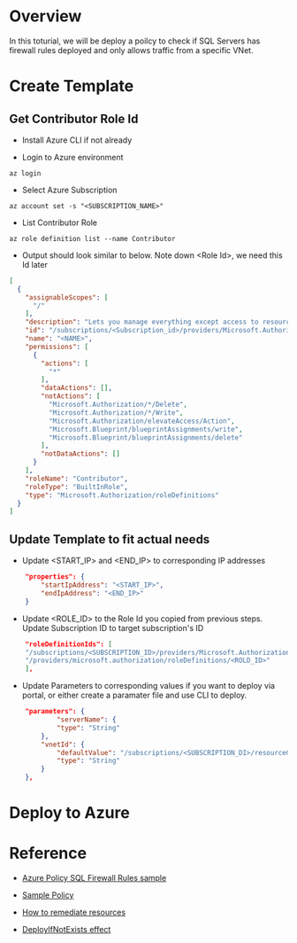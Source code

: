 Overview
========
In this toturial, we will be deploy a poilcy to check if SQL Servers has firewall rules deployed and only allows traffic from a specific VNet.

# Create Template
## Get Contributor Role Id
-   Install Azure CLI if not already

-   Login to Azure environment

```shell
az login
```

-   Select Azure Subscription

```shell
az account set -s "<SUBSCRIPTION_NAME>"
```

-   List Contributor Role

```shell
az role definition list --name Contributor
```

-   Output should look similar to below. Note down \<Role Id\>, we need this Id later

```json
[
  {
    "assignableScopes": [
      "/"
    ],
    "description": "Lets you manage everything except access to resources.",
    "id": "/subscriptions/<Subscription_id>/providers/Microsoft.Authorization/roleDefinitions/<Role Id>",
    "name": "<NAME>",
    "permissions": [
      {
        "actions": [
          "*"
        ],
        "dataActions": [],
        "notActions": [
          "Microsoft.Authorization/*/Delete",
          "Microsoft.Authorization/*/Write",
          "Microsoft.Authorization/elevateAccess/Action",
          "Microsoft.Blueprint/blueprintAssignments/write",
          "Microsoft.Blueprint/blueprintAssignments/delete"
        ],
        "notDataActions": []
      }
    ],
    "roleName": "Contributor",
    "roleType": "BuiltInRole",
    "type": "Microsoft.Authorization/roleDefinitions"
  }
]
```

## Update Template to fit actual needs

-   Update \<START_IP\> and \<END_IP\> to corresponding IP addresses

```json
    "properties": {
        "startIpAddress": "<START_IP>",
        "endIpAddress": "<END_IP>"
    }
```

-   Update \<ROLE_ID\> to the Role Id you copied from previous steps. Update Subscription ID to target subscription's ID

```json
    "roleDefinitionIds": [
    "/subscriptions/<SUBSCRIPTION_ID>/providers/Microsoft.Authorization/roleDefinitions/<ROLD_ID>",
    "/providers/microsoft.authorization/roleDefinitions/<ROLD_ID>"
    ],
```

-   Update Parameters to corresponding values if you want to deploy via portal, or either create a paramater file and use CLI to deploy.

```json
    "parameters": {
            "serverName": {
            "type": "String"
        },
        "vnetId": {
            "defaultValue": "/subscriptions/<SUBSCRIPTION_DI>/resourceGroups/<RESOURCE_GROUP_NAME>/providers/Microsoft.Network/virtualNetworks/<VNET_NAME>",
            "type": "String"
        }
    },
```

# Deploy to Azure

# Reference

- [Azure Policy SQL Firewall Rules sample](https://github.com/Azure/azure-policy/blob/master/samples/SQL/audit-sql-server-firewall-rule/azurepolicy.json)

- [Sample Policy](https://github.com/Azure/azure-policy/blob/master/samples/SQL/deploy-sql-server-auditing/azurepolicy.json)

- [How to remediate resources](https://docs.microsoft.com/zh-tw/azure/governance/policy/how-to/remediate-resources)

- [DeployIfNotExists effect](https://docs.microsoft.com/zh-tw/azure/governance/policy/concepts/effects#deployifnotexists-example)
